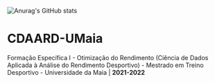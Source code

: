 ![Anurag's GitHub stats](https://github-readme-stats.vercel.app/api?username=rmarcelino4/CDAARD-UMaia&show_icons=true&theme=github_dark)


# CDAARD-UMaia
 Formação Específica I - Otimização do Rendimento (Ciência de Dados Aplicada à Análise do Rendimento Desportivo) - Mestrado em Treino Desportivo - Universidade da Maia | **2021-2022**
